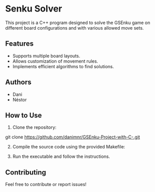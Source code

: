 # Senku Solver

This project is a C++ program designed to solve the GSEnku game on different board configurations and with various allowed move sets.

## Features

- Supports multiple board layouts.
- Allows customization of movement rules.
- Implements efficient algorithms to find solutions.

## Authors

- Dani
- Néstor

## How to Use

1. Clone the repository:

git clone https://github.com/danimnr/GSEnku-Project-with-C-.git

2. Compile the source code using the provided Makefile:

3. Run the executable and follow the instructions.

## Contributing

Feel free to contribute or report issues!
